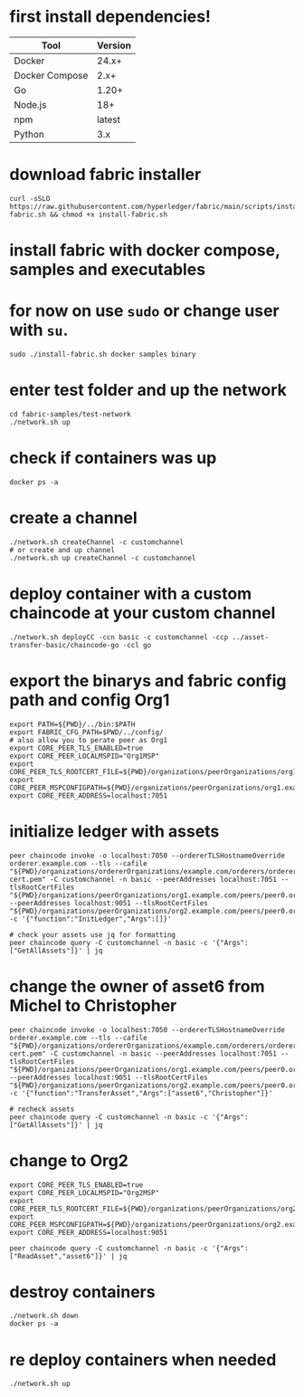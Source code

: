 # first install dependencies!
|      Tool      | Version |
|----------------|---------|
| Docker         | 24.x+   |
| Docker Compose | 2.x+    |
| Go             | 1.20+   |
| Node.js        | 18+     |
| npm            | latest  |
| Python         | 3.x     |

# download fabric installer
```shell
curl -sSLO https://raw.githubusercontent.com/hyperledger/fabric/main/scripts/install-fabric.sh && chmod +x install-fabric.sh
```

# install fabric with docker compose, samples and executables
# for now on use `sudo` or change user with `su`.
```shell
sudo ./install-fabric.sh docker samples binary
```

# enter test folder and up the network
```shell
cd fabric-samples/test-network
./network.sh up
```

# check if containers was up
```shell
docker ps -a
```

# create a channel
```shell
./network.sh createChannel -c customchannel
# or create and up channel
./network.sh up createChannel -c customchannel
```

# deploy container with a custom chaincode at your custom channel
```shell
./network.sh deployCC -ccn basic -c customchannel -ccp ../asset-transfer-basic/chaincode-go -ccl go
```

# export the binarys and fabric config path and config Org1
```shell
export PATH=${PWD}/../bin:$PATH
export FABRIC_CFG_PATH=$PWD/../config/
# also allow you to perate peer as Org1
export CORE_PEER_TLS_ENABLED=true
export CORE_PEER_LOCALMSPID="Org1MSP"
export CORE_PEER_TLS_ROOTCERT_FILE=${PWD}/organizations/peerOrganizations/org1.example.com/peers/peer0.org1.example.com/tls/ca.crt
export CORE_PEER_MSPCONFIGPATH=${PWD}/organizations/peerOrganizations/org1.example.com/users/Admin@org1.example.com/msp
export CORE_PEER_ADDRESS=localhost:7051
```

# initialize ledger with assets
```shell
peer chaincode invoke -o localhost:7050 --ordererTLSHostnameOverride orderer.example.com --tls --cafile "${PWD}/organizations/ordererOrganizations/example.com/orderers/orderer.example.com/msp/tlscacerts/tlsca.example.com-cert.pem" -C customchannel -n basic --peerAddresses localhost:7051 --tlsRootCertFiles "${PWD}/organizations/peerOrganizations/org1.example.com/peers/peer0.org1.example.com/tls/ca.crt" --peerAddresses localhost:9051 --tlsRootCertFiles "${PWD}/organizations/peerOrganizations/org2.example.com/peers/peer0.org2.example.com/tls/ca.crt" -c '{"function":"InitLedger","Args":[]}'

# check your assets use jq for formatting
peer chaincode query -C customchannel -n basic -c '{"Args":["GetAllAssets"]}' | jq
```

# change the owner of asset6 from Michel to Christopher
```shell
peer chaincode invoke -o localhost:7050 --ordererTLSHostnameOverride orderer.example.com --tls --cafile "${PWD}/organizations/ordererOrganizations/example.com/orderers/orderer.example.com/msp/tlscacerts/tlsca.example.com-cert.pem" -C customchannel -n basic --peerAddresses localhost:7051 --tlsRootCertFiles "${PWD}/organizations/peerOrganizations/org1.example.com/peers/peer0.org1.example.com/tls/ca.crt" --peerAddresses localhost:9051 --tlsRootCertFiles "${PWD}/organizations/peerOrganizations/org2.example.com/peers/peer0.org2.example.com/tls/ca.crt" -c '{"function":"TransferAsset","Args":["asset6","Christopher"]}'

# recheck assets
peer chaincode query -C customchannel -n basic -c '{"Args":["GetAllAssets"]}' | jq
```

# change to Org2
```shell
export CORE_PEER_TLS_ENABLED=true
export CORE_PEER_LOCALMSPID="Org2MSP"
export CORE_PEER_TLS_ROOTCERT_FILE=${PWD}/organizations/peerOrganizations/org2.example.com/peers/peer0.org2.example.com/tls/ca.crt
export CORE_PEER_MSPCONFIGPATH=${PWD}/organizations/peerOrganizations/org2.example.com/users/Admin@org2.example.com/msp
export CORE_PEER_ADDRESS=localhost:9051

peer chaincode query -C customchannel -n basic -c '{"Args":["ReadAsset","asset6"]}' | jq
```

# destroy containers
```shell
./network.sh down
docker ps -a
```

# re deploy containers when needed
```shell
./network.sh up
```
